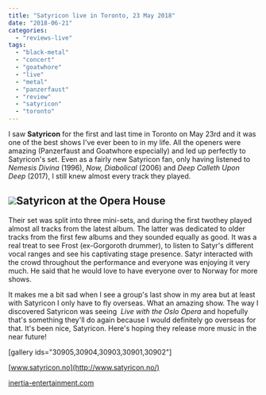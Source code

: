 ```yaml
---
title: "Satyricon live in Toronto, 23 May 2018"
date: "2018-06-21"
categories: 
  - "reviews-live"
tags: 
  - "black-metal"
  - "concert"
  - "goatwhore"
  - "live"
  - "metal"
  - "panzerfaust"
  - "review"
  - "satyricon"
  - "toronto"
---
```


I saw **Satyricon** for the first and last time in Toronto on May 23rd and it was one of the best shows I've ever been to in my life. All the openers were amazing (Panzerfaust and Goatwhore especially) and led up perfectly to Satyricon's set. Even as a fairly new Satyricon fan, only having listened to _Nemesis Divina_ (1996), _Now, Diabolical_ (2006) and _Deep Calleth Upon Deep_ (2017), I still knew almost every track they played.

## ![](https://www.hellbound.ca/wp-content/uploads/2018/06/Satyricon.jpg)Satyricon at the Opera House

Their set was split into three mini-sets, and during the first twothey played almost all tracks from the latest album. The latter was dedicated to older tracks from the first few albums and they sounded equally as good. It was a real treat to see Frost (ex-Gorgoroth drummer), to listen to Satyr's different vocal ranges and see his captivating stage presence. Satyr interacted with the crowd throughout the performance and everyone was enjoying it very much. He said that he would love to have everyone over to Norway for more shows.

It makes me a bit sad when I see a group's last show in my area but at least with Satyricon I only have to fly overseas. What an amazing show. The way I discovered Satyricon was seeing  _Live with the Oslo Opera_ and hopefully that's something they'll do again because I would definitely go overseas for that. It's been nice, Satyricon. Here's hoping they release more music in the near future!

\[gallery ids="30905,30904,30903,30901,30902"\]

[www.satyricon.no](http://www.satyricon.no/)

[inertia-entertainment.com](http://inertia-entertainment.com)
